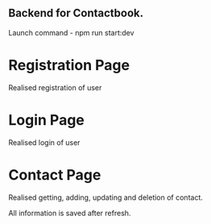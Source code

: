 ## Backend for Contactbook.
Launch command - npm run start:dev

# Registration Page
Realised registration of user

# Login Page
Realised login of user

# Contact Page
Realised getting, adding, updating and deletion of contact.

All information is saved after refresh.






